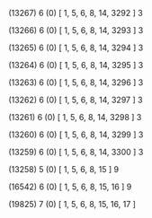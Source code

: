 (13267) 6 (0) [ 1, 5, 6, 8, 14, 3292 ] 3 


(13266) 6 (0) [ 1, 5, 6, 8, 14, 3293 ] 3 


(13265) 6 (0) [ 1, 5, 6, 8, 14, 3294 ] 3 


(13264) 6 (0) [ 1, 5, 6, 8, 14, 3295 ] 3 


(13263) 6 (0) [ 1, 5, 6, 8, 14, 3296 ] 3 


(13262) 6 (0) [ 1, 5, 6, 8, 14, 3297 ] 3 


(13261) 6 (0) [ 1, 5, 6, 8, 14, 3298 ] 3 


(13260) 6 (0) [ 1, 5, 6, 8, 14, 3299 ] 3 


(13259) 6 (0) [ 1, 5, 6, 8, 14, 3300 ] 3 


(13258) 5 (0) [ 1, 5, 6, 8, 15 ] 9 


(16542) 6 (0) [ 1, 5, 6, 8, 15, 16 ] 9 


(19825) 7 (0) [ 1, 5, 6, 8, 15, 16, 17 ]  

